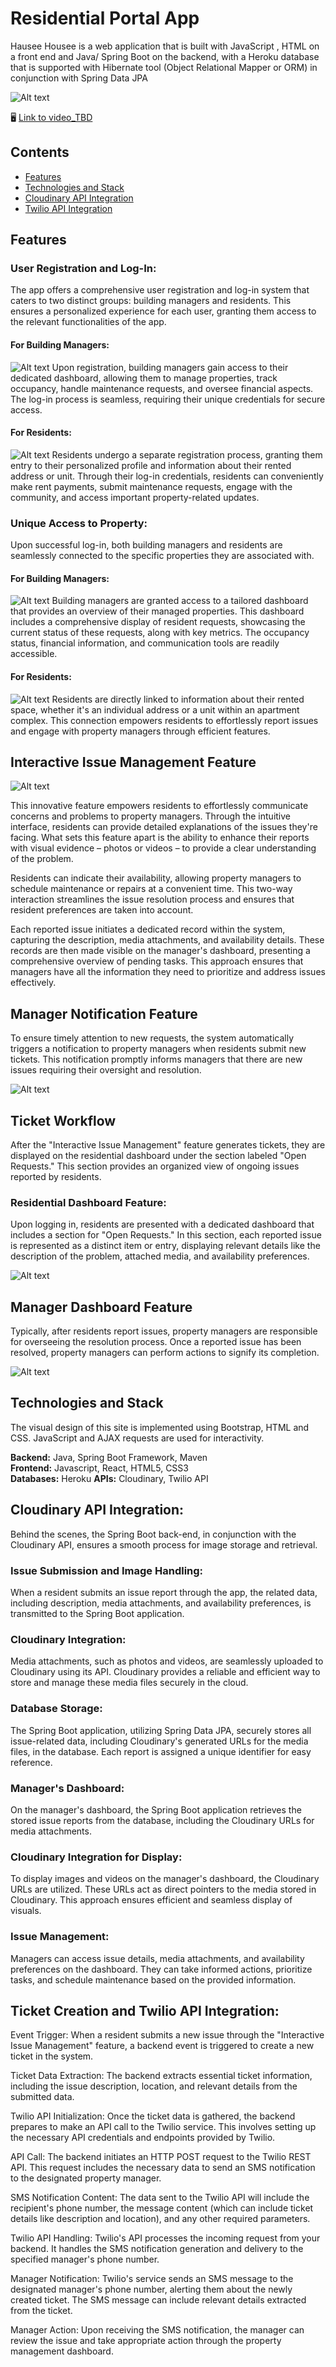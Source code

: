 # Residential Portal App
Hausee Housee is a web application that is built with JavaScript , HTML 
on a front end and Java/ Spring Boot on the backend, with a Heroku database 
that is supported with Hibernate tool (Object Relational Mapper or ORM) 
in conjunction with Spring Data JPA

![Alt text](/src/main/resources/static/gifs/Housee_App_gif_Wecome_page.gif "Welcome")

:desktop_computer:  [Link to video_TBD](https://www.youtube.com/watch?v=Zw-IGMnDgfY_TBD)

## Contents

- [Features](https://github.com/valzhina/HauSee-Residential-Portal-App#features)
- [Technologies and Stack](https://github.com/valzhina/HauSee-Residential-Portal-App#technologies-and-stack)
- [Cloudinary API Integration](https://github.com/valzhina/HauSee-Residential-Portal-App#cloudinary-api-integration)
- [Twilio API Integration](https://github.com/valzhina/HauSee-Residential-Portal-App#twilio-api-integration)

## Features

### User Registration and Log-In:
The app offers a comprehensive user registration and log-in system that caters 
to two distinct groups: building managers and residents. This ensures 
a personalized experience for each user, granting them access to the relevant 
functionalities of the app.

#### For Building Managers:
![Alt text](/src/main/resources/static/gifs/Housee_App_gif_managerLogIn.gif "Manager Log-in")
Upon registration, building managers gain access to their dedicated dashboard, 
allowing them to manage properties, track occupancy, handle maintenance 
requests, and oversee financial aspects. The log-in process is seamless, 
requiring their unique credentials for secure access.


#### For Residents:
![Alt text](/src/main/resources/static/gifs/Housee_App_gif_userLogIn.gif "User Log-in")
Residents undergo a separate registration process, granting them entry to their 
personalized profile and information about their rented address or unit. 
Through their log-in credentials, residents can conveniently make rent payments,
submit maintenance requests, engage with the community, and access important 
property-related updates.


### Unique Access to Property:
Upon successful log-in, both building managers and residents are seamlessly 
connected to the specific properties they are associated with.

#### For Building Managers:
![Alt text](/src/main/resources/static/gifs/Housee_App_gif_managerDashboard.gif "HomePages")
Building managers are granted access to a tailored dashboard that provides 
an overview of their managed properties. This dashboard includes a comprehensive
display of resident requests, showcasing the current status of these requests, 
along with key metrics. The occupancy status, financial information, and 
communication tools are readily accessible.

#### For Residents:
![Alt text](/src/main/resources/static/gifs/Housee_App_gif_managerLogInHousee_App_gif_userDashboard.gif "HomePages")
Residents are directly linked to information about their rented space, whether 
it's an individual address or a unit within an apartment complex. This 
connection empowers residents to effortlessly report issues and engage with 
property managers through efficient features.

## Interactive Issue Management Feature

![Alt text](/src/main/resources/static/gifs/Housee_App_gif_request.gif "Issue Management")

This innovative feature empowers residents to effortlessly communicate 
concerns and problems to property managers. Through the intuitive interface, 
residents can provide detailed explanations of the issues they're facing. 
What sets this feature apart is the ability to enhance their reports with 
visual evidence – photos or videos – to provide a clear understanding of the 
problem.

Residents can indicate their availability, allowing property managers to 
schedule maintenance or repairs at a convenient time. This two-way interaction 
streamlines the issue resolution process and ensures that resident preferences 
are taken into account.

Each reported issue initiates a dedicated record within the system, capturing 
the description, media attachments, and availability details. These records are 
then made visible on the manager's dashboard, presenting a comprehensive 
overview of pending tasks. This approach ensures that managers have all the 
information they need to prioritize and address issues effectively.

## Manager Notification Feature
To ensure timely attention to new requests, the system automatically triggers 
a notification to property managers when residents submit new tickets. This 
notification promptly informs managers that there are new issues requiring 
their oversight and resolution.

![Alt text](/src/main/resources/static/gifs/Housee_App_gif_textmessage.gif "Manager Notification")

## Ticket Workflow

After the "Interactive Issue Management" feature generates tickets, they are 
displayed on the residential dashboard under the section labeled "Open 
Requests." This section provides an organized view of ongoing issues reported 
by residents.


### Residential Dashboard Feature:
Upon logging in, residents are presented with a dedicated dashboard that 
includes a section for "Open Requests." In this section, each reported issue 
is represented as a distinct item or entry, displaying relevant details like 
the description of the problem, attached media, and availability preferences.

![Alt text](/src/main/resources/static/gifs/Housee_App_gif_newPastrequests.gif "Residential Dashboard")

## Manager Dashboard Feature
Typically, after residents report issues, property managers are responsible 
for overseeing the resolution process. Once a reported issue has been 
resolved, property managers can perform actions to signify its completion.

![Alt text](/src/main/resources/static/gifs/Housee_App_gif_managerDashboard.gif "Manager Dashboard")


## Technologies and Stack
The visual design of this site is implemented using Bootstrap, HTML and CSS.
JavaScript and AJAX requests are used for interactivity.

**Backend:** Java, Spring Boot Framework, Maven <br />
**Frontend:** Javascript, React, HTML5, CSS3 <br />
**Databases:** Heroku
**APIs:** Cloudinary, Twilio API

## Cloudinary API Integration:
Behind the scenes, the Spring Boot back-end, in conjunction with the 
Cloudinary API, ensures a smooth process for image storage and retrieval.

### Issue Submission and Image Handling: 
When a resident submits an issue report through the app, the related data, 
including description, media attachments, and availability preferences, is 
transmitted to the Spring Boot application.

### Cloudinary Integration: 
Media attachments, such as photos and videos, are seamlessly uploaded to 
Cloudinary using its API. Cloudinary provides a reliable and efficient way to 
store and manage these media files securely in the cloud.

### Database Storage: 
The Spring Boot application, utilizing Spring Data JPA, securely stores all 
issue-related data, including Cloudinary's generated URLs for the media files, 
in the database. Each report is assigned a unique identifier for easy reference.

### Manager's Dashboard: 
On the manager's dashboard, the Spring Boot application retrieves the stored 
issue reports from the database, including the Cloudinary URLs for media 
attachments.

### Cloudinary Integration for Display: 
To display images and videos on the manager's dashboard, the Cloudinary URLs 
are utilized. These URLs act as direct pointers to the media stored in 
Cloudinary. This approach ensures efficient and seamless display of visuals.

### Issue Management:
Managers can access issue details, media attachments, and availability 
preferences on the dashboard. They can take informed actions, prioritize 
tasks, and schedule maintenance based on the provided information.

## Ticket Creation and Twilio API Integration:

Event Trigger:
When a resident submits a new issue through the "Interactive Issue Management" 
feature, a backend event is triggered to create a new ticket in the system.

Ticket Data Extraction:
The backend extracts essential ticket information, including the issue 
description, location, and relevant details from the submitted data.

Twilio API Initialization:
Once the ticket data is gathered, the backend prepares to make an API call to 
the Twilio service. This involves setting up the necessary API credentials and 
endpoints provided by Twilio.

API Call:
The backend initiates an HTTP POST request to the Twilio REST API. This request 
includes the necessary data to send an SMS notification to the designated property 
manager.

SMS Notification Content:
The data sent to the Twilio API will include the recipient's phone number, the 
message content (which can include ticket details like description and location), 
and any other required parameters.

Twilio API Handling:
Twilio's API processes the incoming request from your backend. It handles the 
SMS notification generation and delivery to the specified manager's phone 
number.

Manager Notification:
Twilio's service sends an SMS message to the designated manager's phone number,
alerting them about the newly created ticket. The SMS message can include 
relevant details extracted from the ticket.

Manager Action:
Upon receiving the SMS notification, the manager can review the issue and take 
appropriate action through the property management dashboard.
